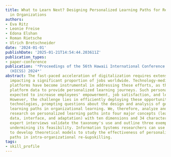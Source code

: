 ```yaml
---
title: What to Learn Next? Designing Personalized Learning Paths for Re-&Upskilling
  in Organizations
authors:
- Eva Ritz
- Leonie Freise
- Edona Elshan
- Roman Rietsche
- Ulrich Bretschneider
date: '2024-01-01'
publishDate: '2025-01-21T14:54:44.203611Z'
publication_types:
- paper-conference
publication: '*Proceedings of the 56th Hawaii International Conference on System Sciences
  (HICSS) 2024*'
abstract: The fast-paced acceleration of digitalization requires extensive re-&upskilling,
  impacting a significant proportion of jobs worldwide. Technology-mediated learning
  platforms have become instrumental in addressing these efforts, as they can analyze
  platform data to provide personalized learning journeys. Such personalization is
  expected to increase employees' empowerment, job satisfaction, and learning outcomes.
  However, the challenge lies in efficiently deploying these opportunities using novel
  technologies, prompting questions about the design and analysis of generating personalized
  learning paths in organizational learning. We, therefore, analyze and classify recent
  research on personalized learning paths into four major concepts (learning context,
  data, interface, and adaptation) with ten dimensions and 34 characteristics. Six
  expert interviews validate the taxonomy's use and outline three exemplary use cases,
  undermining its feasibility. Information Systems researchers can use our taxonomy
  to develop theoretical models to study the effectiveness of personalized learning
  paths in intra-organizational re-&upskilling.
tags:
- skill_profile
---
```

